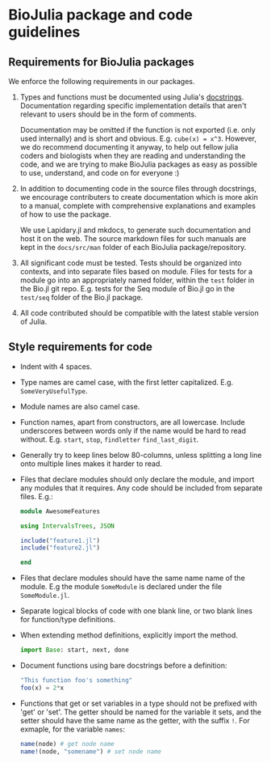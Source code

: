 # BioJulia package and code guidelines

## Requirements for BioJulia packages

We enforce the following requirements in our packages.

1. Types and functions must be documented using Julia's [docstrings](http://docs.julialang.org/en/latest/manual/documentation/).
   Documentation regarding specific implementation details that aren't relevant
   to users should be in the form of comments.
   
   Documentation may be omitted if the function is not exported
   (i.e. only used internally) and is short and obvious. E.g. `cube(x) = x^3`.
   However, we do recommend documenting it anyway, to help out fellow julia
   coders and biologists when they are reading and understanding the code,
   and we are trying to make BioJulia packages as easy as possible to use,
   understand, and code on for everyone :)

2. In addition to documenting code in the source files through docstrings,
   we encourage contributers to create documentation which is more akin to
   a manual, complete with comprehensive explanations and examples of how 
   to use the package.
   
   We use Lapidary.jl and mkdocs, to generate such documentation
   and host it on the web.
   The source markdown files for such manuals are kept in the `docs/src/man`
   folder of each BioJulia package/repository.
   
3. All significant code must be tested.
   Tests should be organized into contexts, and into separate files based on 
   module.
   Files for tests for a module go into an appropriately named
   folder, within the `test` folder in the Bio.jl git repo. E.g. tests
   for the Seq module of Bio.jl go in the `test/seq` folder of the Bio.jl 
   package.
   
4. All code contributed should be compatible with the latest stable version of 
   Julia.
   
## Style requirements for code

* Indent with 4 spaces.

* Type names are camel case, with the first letter capitalized. E.g. `SomeVeryUsefulType`.

* Module names are also camel case.

* Function names, apart from constructors, are all lowercase.
  Include underscores between words only if the name would be hard 
  to read without.
  E.g.  `start`, `stop`, `findletter` `find_last_digit`.

* Generally try to keep lines below 80-columns, unless splitting a long line
  onto multiple lines makes it harder to read.

* Files that declare modules should only declare the module, and import any
  modules that it requires. Any code should be included from separate files.
  E.g.:
  
  ```julia
  module AwesomeFeatures
  
  using IntervalsTrees, JSON
  
  include("feature1.jl")
  include("feature2.jl")
  
  end
  ```

* Files that declare modules should have the same name name of the module.
  E.g the module `SomeModule` is declared under the file `SomeModule.jl`.

* Separate logical blocks of code with one blank line,
  or two blank lines for function/type definitions.

* When extending method definitions, explicitly import the method.

  ```julia
  import Base: start, next, done
  ```

* Document functions using bare docstrings before a definition:

  ```julia
  "This function foo's something"
  foo(x) = 2*x
  ```

* Functions that get or set variables in a type should not be
  prefixed with 'get' or 'set'.
  The getter should be named for the variable it sets, and the setter
  should have the same name as the getter, with the suffix `!`.
  For exmaple, for the variable `names`:

  ```julia
  name(node) # get node name
  name!(node, "somename") # set node name
  ```
